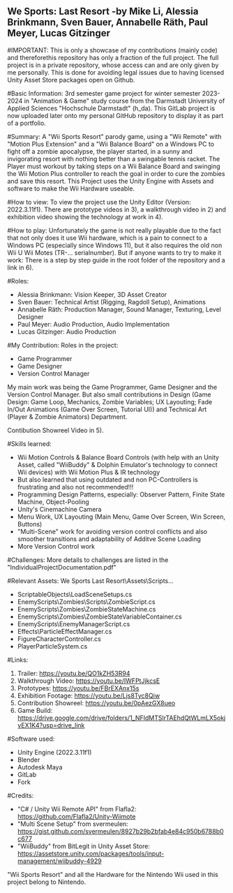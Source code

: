 We Sports: Last Resort
-by Mike Li, Alessia Brinkmann, Sven Bauer, Annabelle Räth, Paul Meyer, Lucas Gitzinger
-----------------------------
#IMPORTANT: 
This is only a showcase of my contributions (mainly code) and thereforethis repository has only a fraction of the full project. 
The full project is in a private repository, whose access can and are only given by me personally. This is done for 
avoiding legal issues due to having licensed Unity Asset Store packages open on Github.


#Basic Information:
3rd semester game project for winter semester 2023-2024 in "Animation & Game" study course from the Darmstadt University of Applied Sciences 
"Hochschule Darmstadt" (h_da).
This GitLab project is now uploaded later onto my personal GitHub repository to display it as part of a portfolio.


#Summary:
A "Wii Sports Resort" parody game, using a "Wii Remote" with "Motion Plus Extension" and a "Wii Balance Board" on a Windows PC 
to fight off a zombie apocalypse, the player started, in a sunny and invigorating resort with nothing better than a swingable tennis racket. 
The Player must workout by taking steps on a Wii Balance Board and swinging the Wii Motion Plus controller to reach the goal in order 
to cure the zombies and save this resort. This Project uses the Unity Engine with Assets and software to make the Wii Hardware useable.


#How to view:
To view the project use the Unity Editor (Version: 2022.3.11f1).
There are prototype videos in 3), a walkthrough video in 2) and exhibition video showing the technology at work in 4).


#How to play:
Unfortunately the game is not really playable due to the fact that not only does it use Wii hardware, which is a pain to connect to
a Windows PC (especially since Windows 11), but it also requires the old non Wii U Wii Motes (TR-... serialnumber). But if anyone wants
to try to make it work: There is a step by step guide in the root folder of the repository and a link in 6).

  
#Roles:
- Alessia Brinkmann: 	Vision Keeper, 3D Asset Creator
- Sven Bauer: 		Technical Artist (Rigging, Ragdoll Setup), Animations
- Annabelle Räth: 	Production Manager, Sound Manager, Texturing, Level Designer
- Paul Meyer: 		Audio Production, Audio Implementation
- Lucas Gitzinger:	Audio Production


#My Contribution:
Roles in the project:
- Game Programmer
- Game Designer
- Version Control Manager

My main work was being the Game Programmer, Game Designer and the Version Control Manager. But also small contributions 
in Design (Game Design: Game Loop, Mechanics, Zombie Variables; UX Layouting; Fade In/Out Animations (Game Over Screen, Tutorial UI))
and Technical Art (Player & Zombie Animators) Department. 

Contibution Showreel Video in 5).


#Skills learned:
- Wii Motion Controls & Balance Board Controls (with help with an Unity Asset, called "WiiBuddy" 
			& Dolphin Emulator's technology to connect Wii devices) with Wii Motion Plus & IR technology
- But also learned that using outdated and non PC-Controllers is frustrating and also not recommended!!!
- Programming Design Patterns, especially: Observer Pattern, Finite State Machine, Object-Pooling
- Unity's Cinemachine Camera
- Menu Work, UX Layouting (Main Menu, Game Over Screen, Win Screen, Buttons)
- "Multi-Scene" work for avoiding version control conflicts and also smoother transitions and adaptability of Additve Scene Loading
- More Version Control work


#Challenges:
More details to challenges are listed in the "IndividualProjectDocumentation.pdf"


#Relevant Assets:
We Sports Last Resort\Assets\Scripts\...
- ScriptableObjects\LoadSceneSetups.cs
- EnemyScripts\Zombies\Scripts\ZombieScript.cs
- EnemyScripts\Zombies\ZombieStateMachine.cs
- EnemyScripts\Zombies\ZombieStateVariableContainer.cs
- EnemyScripts\EnemyManagerScript.cs
- Effects\ParticleEffectManager.cs
- FigureCharacterController.cs
- PlayerParticleSystem.cs


#Links:
1) Trailer: 			https://youtu.be/QO1kZH53R94
2) Walkthrough Video:	https://youtu.be/IWFPtJjkcsE
3) Prototypes: 		https://youtu.be/FBrEXAnx15s
4) Exhibition Footage: 	https://youtu.be/Ljs8Tyc8Qiw
5) Contribution Showreel: 	https://youtu.be/0pAezGX8ueo
6) Game Build: 		https://drive.google.com/drive/folders/1_NFIdMTSlrTAEhdQtWLmLX5okjvEX1K4?usp=drive_link


#Software used:
- Unity Engine (2022.3.11f1)
- Blender
- Autodesk Maya
- GitLab
- Fork


#Credits:
- "C# / Unity Wii Remote API" from Flafla2: 	https://github.com/Flafla2/Unity-Wiimote
- "Multi Scene Setup" from svermeulen: 		https://gist.github.com/svermeulen/8927b29b2bfab4e84c950b6788b0c677
- "WiiBuddy" from BitLegit in Unity Asset Store: 	https://assetstore.unity.com/packages/tools/input-management/wiibuddy-4929

"Wii Sports Resort" and all the Hardware for the Nintendo Wii used in this project belong to Nintendo.
